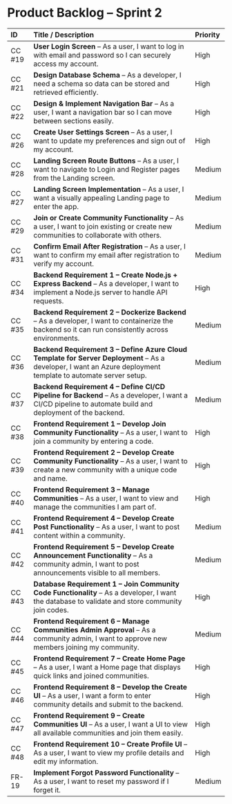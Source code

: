 # Product Backlog – Sprint 2

| ID | Title / Description | Priority |
|:--|:--|:--|
| CC #19 | **User Login Screen** – As a user, I want to log in with email and password so I can securely access my account. | High |
| CC #21 | **Design Database Schema** – As a developer, I need a schema so data can be stored and retrieved efficiently. | High |
| CC #22 | **Design & Implement Navigation Bar** – As a user, I want a navigation bar so I can move between sections easily. | High |
| CC #26 | **Create User Settings Screen** – As a user, I want to update my preferences and sign out of my account. | High |
| CC #28 | **Landing Screen Route Buttons** – As a user, I want to navigate to Login and Register pages from the Landing screen. | Medium |
| CC #27 | **Landing Screen Implementation** – As a user, I want a visually appealing Landing page to enter the app. | Medium |
| CC #29 | **Join or Create Community Functionality** – As a user, I want to join existing or create new communities to collaborate with others. | Medium |
| CC #31 | **Confirm Email After Registration** – As a user, I want to confirm my email after registration to verify my account. | Medium |
| CC #34 | **Backend Requirement 1 – Create Node.js + Express Backend** – As a developer, I want to implement a Node.js server to handle API requests. | High |
| CC #35 | **Backend Requirement 2 – Dockerize Backend** – As a developer, I want to containerize the backend so it can run consistently across environments. | Medium |
| CC #36 | **Backend Requirement 3 – Define Azure Cloud Template for Server Deployment** – As a developer, I want an Azure deployment template to automate server setup. | Medium |
| CC #37 | **Backend Requirement 4 – Define CI/CD Pipeline for Backend** – As a developer, I want a CI/CD pipeline to automate build and deployment of the backend. | Medium |
| CC #38 | **Frontend Requirement 1 – Develop Join Community Functionality** – As a user, I want to join a community by entering a code. | High |
| CC #39 | **Frontend Requirement 2 – Develop Create Community Functionality** – As a user, I want to create a new community with a unique code and name. | High |
| CC #40 | **Frontend Requirement 3 – Manage Communities** – As a user, I want to view and manage the communities I am part of. | High |
| CC #41 | **Frontend Requirement 4 – Develop Create Post Functionality** – As a user, I want to post content within a community. | Medium |
| CC #42 | **Frontend Requirement 5 – Develop Create Announcement Functionality** – As a community admin, I want to post announcements visible to all members. | Medium |
| CC #43 | **Database Requirement 1 – Join Community Code Functionality** – As a developer, I want the database to validate and store community join codes. | High |
| CC #44 | **Frontend Requirement 6 – Manage Communities Admin Approval** – As a community admin, I want to approve new members joining my community. | Medium |
| CC #45 | **Frontend Requirement 7 – Create Home Page** – As a user, I want a Home page that displays quick links and joined communities. | High |
| CC #46 | **Frontend Requirement 8 – Develop the Create UI** – As a user, I want a form to enter community details and submit to the backend. | High |
| CC #47 | **Frontend Requirement 9 – Create Communities UI** – As a user, I want a UI to view all available communities and join them easily. | High |
| CC #48 | **Frontend Requirement 10 – Create Profile UI** – As a user, I want to view my profile details and edit my information. | High |
| FR-19 | **Implement Forgot Password Functionality** – As a user, I want to reset my password if I forget it. | Medium |
